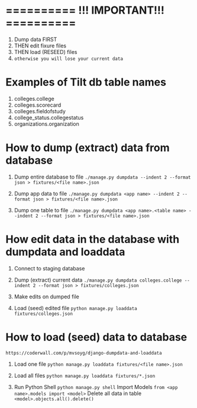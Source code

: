 # ========== !!! IMPORTANT!!! ==========

1. Dump data FIRST
2. THEN edit fixure files
3. THEN load (RESEED) files
4. `otherwise you will lose your current data`


# Examples of Tilt db table names

1. colleges.college
2. colleges.scorecard
3. colleges.fieldofstudy
4. college_status.collegestatus
5. organizations.organization


# How to dump (extract) data from database

1. Dump entire database to file
    `./manage.py dumpdata --indent 2 --format json > fixtures/<file name>.json`

2.  Dump app data to file
    `./manage.py dumpdata <app name> --indent 2 --format json > fixtures/<file name>.json`

3.  Dump one table to file
    `./manage.py dumpdata <app name>.<table name> --indent 2 --format json > fixtures/<file name>.json`


# How edit data in the database with dumpdata and loaddata

1. Connect to staging database

2. Dump (extract) current data
    `./manage.py dumpdata colleges.college --indent 2 --format json > fixtures/colleges.json`

3. Make edits on dumped file 

4. Load (seed) edited file
    `python manage.py loaddata fixtures/colleges.json`


# How to load (seed) data to database
`https://coderwall.com/p/mvsoyg/django-dumpdata-and-loaddata`

1. Load one file
    `python manage.py loaddata fixtures/<file name>.json`

2. Load all files 
   `python manage.py loaddata fixtures/*.json`

3. Run Python Shell 
   `python manage.py shell`
   Import Models
   `from <app name>.models import <model>`
   Delete all data in table
   `<model>.objects.all().delete()`
